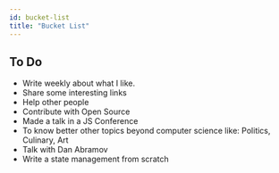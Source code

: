 ```yaml
---
id: bucket-list
title: "Bucket List"
---
```


## To Do

- Write weekly about what I like.
- Share some interesting links
- Help other people
- Contribute with Open Source
- Made a talk in a JS Conference
- To know better other topics beyond computer science like: Politics, Culinary, Art 
- Talk with Dan Abramov
- Write a state management from scratch

